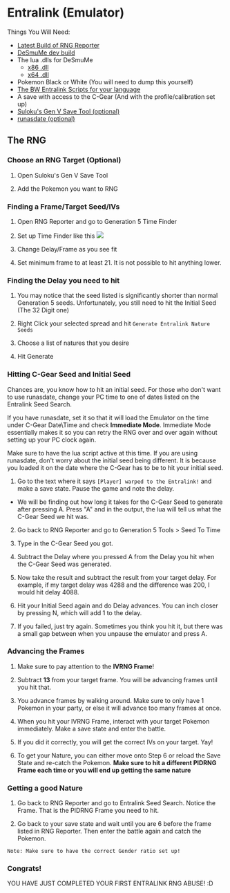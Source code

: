 # Entralink (Emulator)

Things You Will Need:
- [Latest Build of RNG Reporter](https://ci.appveyor.com/project/Admiral-Fish/rngreporter/build/artifacts)
- [DeSmuMe dev build](https://sourceforge.net/projects/desmume/files/desmume/0.9.11/desmume-0.9.11-win32-dev.zip/download)
- The lua .dlls for DeSmuMe
    - [x86 .dll](https://www.dropbox.com/s/2o4hdphn7j9z349/lua-dll-x86.zip?dl=0)
    - [x64 .dll](https://www.dropbox.com/s/t8yttukleqserzp/lua-dll-x64.rar?dl=0)
- Pokemon Black or White (You will need to dump this yourself)
- [The BW Entralink Scripts for your language](http://pokerng.forumcommunity.net/?t=56443955)
- A save with access to the C-Gear (And with the profile/calibration set up)
- [Suloku's Gen V Save Tool (optional)](https://projectpokemon.org/home/forums/topic/37801-gen-5-generation-5-save-tool-entralink-medals-join-avenue-and-others-not-in-pokegen/)
- [runasdate (optional)](https://runasdate.en.softonic.com/)

## The RNG

### Choose an RNG Target (Optional)
1. Open Suloku's Gen V Save Tool

2. Add the Pokemon you want to RNG

### Finding a Frame/Target Seed/IVs
1. Open RNG Reporter and go to Generation 5 Time Finder

2. Set up Time Finder like this
![](https://i.snag.gy/ne0CK3.jpg)

3. Change Delay/Frame as you see fit

4. Set minimum frame to at least 21. It is not possible to hit anything lower.

### Finding the Delay you need to hit
1. You may notice that the seed listed is significantly shorter than normal Generation 5 seeds. Unfortunately, you still need to hit the Initial Seed (The 32 Digit one)

2. Right Click your selected spread and hit `Generate Entralink Nature Seeds`

3. Choose a list of natures that you desire

4. Hit Generate

### Hitting C-Gear Seed and Initial Seed
Chances are, you know how to hit an initial seed. For those who don't want to use runasdate, change your PC time to one of
dates listed on the Entralink Seed Search.

If you have runasdate, set it so that it will load the Emulator on the time under
C-Gear Date\Time and check **Immediate Mode**. Immediate Mode essentially makes it so you can retry the RNG over and over again
without setting up your PC clock again.

Make sure to have the lua script active at this time. If you are using runasdate,
don't worry about the initial seed being different. It is because you loaded it on the date where the C-Gear has to be to
hit your initial seed.

1. Go to the text where it says `[Player] warped to the Entralink!` and make a save state. Pause the game and note the delay.
  - We will be finding out how long it takes for the C-Gear Seed to generate after pressing A. Press "A" and in the output, the lua will tell us what the C-Gear Seed we hit was.


2. Go back to RNG Reporter and go to Generation 5 Tools > Seed To Time
3. Type in the C-Gear Seed you got.

4. Subtract the Delay where you pressed A from the Delay you hit when the C-Gear Seed was generated.

5. Now take the result and subtract the result from your target delay. For example, if my target delay was 4288 and the
difference was 200, I would hit delay 4088.

6. Hit your Initial Seed again and do Delay advances. You can inch closer by pressing N, which will add 1 to the delay.

7. If you failed, just try again. Sometimes you think you hit it, but there was a small gap between when you unpause the emulator and press A.

### Advancing the Frames
1. Make sure to pay attention to the **IVRNG Frame**!

2. Subtract **13** from your target frame. You will be advancing frames until you hit that.

3. You advance frames by walking around. Make sure to only have 1 Pokemon in your party, or else it will advance too many frames
at once.

4. When you hit your IVRNG Frame, interact with your target Pokemon immediately. Make a save state and enter the battle.

5. If you did it correctly, you will get the correct IVs on your target. Yay!

6. To get your Nature, you can either move onto Step 6 or reload the Save State and re-catch the Pokemon. **Make sure to hit a different PIDRNG Frame each time or you will end up getting the same nature**

### Getting a good Nature
1. Go back to RNG Reporter and go to Entralink Seed Search. Notice the Frame. That is the PIDRNG Frame you need to hit.

2. Go back to your save state and wait until you are 6 before the frame listed in RNG Reporter. Then enter the battle again and catch the
Pokemon.

```
Note: Make sure to have the correct Gender ratio set up!
```

### Congrats!
YOU HAVE JUST COMPLETED YOUR FIRST ENTRALINK RNG ABUSE! :D

